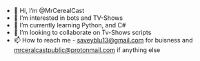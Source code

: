 - 👋 Hi, I’m @MrCerealCast
- 👀 I’m interested in bots and TV-Shows
- 🌱 I’m currently learning Python, and C#
- 💞️ I’m looking to collaborate on Tv-Shows scripts
- 📫 How to reach me - saveyblu13@gmail.com for buisness and mrceralcastpublic@protonmail.com if anything else

<!---
MrCerealCast/MrCerealCast is a ✨ special ✨ repository because its `README.md` (this file) appears on your GitHub profile.
You can click the Preview link to take a look at your changes.
--->
